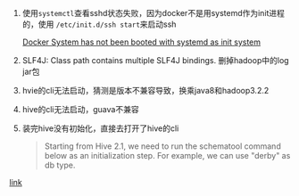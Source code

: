1. 使用`systemctl`查看sshd状态失败，因为docker不是用systemd作为init进程的，使用
   `/etc/init.d/ssh start`来启动ssh

   [Docker System has not been booted with systemd as init system](https://stackoverflow.com/questions/59466250/docker-system-has-not-been-booted-with-systemd-as-init-system)

2. SLF4J: Class path contains multiple SLF4J bindings.
   删掉hadoop中的log jar包

3. hvie的cli无法启动，猜测是版本不兼容导致，换乘java8和hadoop3.2.2

4. hive的cli无法启动，guava不兼容
   

5. 装完hive没有初始化，直接去打开了hive的cli
   > Starting from Hive 2.1, we need to run the schematool command below as an initialization step. For example, we can use "derby" as db type. 
   
  [link](https://stackoverflow.com/questions/43947930/unable-to-initialize-hive-with-derby-from-brew-install)
